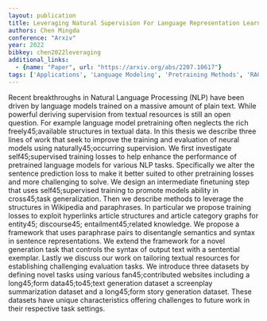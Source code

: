 ```yaml
---
layout: publication
title: Leveraging Natural Supervision For Language Representation Learning And Generation
authors: Chen Mingda
conference: "Arxiv"
year: 2022
bibkey: chen2022leveraging
additional_links:
  - {name: "Paper", url: "https://arxiv.org/abs/2207.10617"}
tags: ['Applications', 'Language Modeling', 'Pretraining Methods', 'RAG', 'Reinforcement Learning', 'Tools', 'Training Techniques']
---
```

Recent breakthroughs in Natural Language Processing (NLP) have been driven by language models trained on a massive amount of plain text. While powerful deriving supervision from textual resources is still an open question. For example language model pretraining often neglects the rich freely45;available structures in textual data. In this thesis we describe three lines of work that seek to improve the training and evaluation of neural models using naturally45;occurring supervision. We first investigate self45;supervised training losses to help enhance the performance of pretrained language models for various NLP tasks. Specifically we alter the sentence prediction loss to make it better suited to other pretraining losses and more challenging to solve. We design an intermediate finetuning step that uses self45;supervised training to promote models ability in cross45;task generalization. Then we describe methods to leverage the structures in Wikipedia and paraphrases. In particular we propose training losses to exploit hyperlinks article structures and article category graphs for entity45; discourse45; entailment45;related knowledge. We propose a framework that uses paraphrase pairs to disentangle semantics and syntax in sentence representations. We extend the framework for a novel generation task that controls the syntax of output text with a sentential exemplar. Lastly we discuss our work on tailoring textual resources for establishing challenging evaluation tasks. We introduce three datasets by defining novel tasks using various fan45;contributed websites including a long45;form data45;to45;text generation dataset a screenplay summarization dataset and a long45;form story generation dataset. These datasets have unique characteristics offering challenges to future work in their respective task settings.
